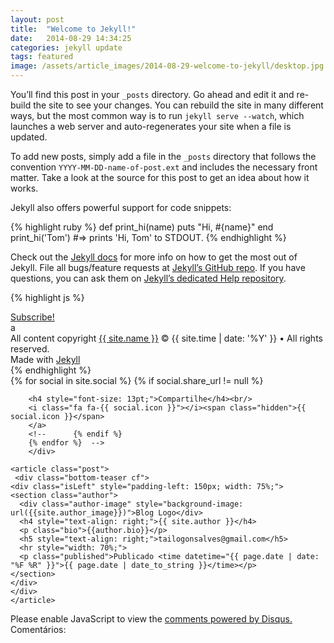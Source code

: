 ```yaml
---
layout: post
title:  "Welcome to Jekyll!"
date:   2014-08-29 14:34:25
categories: jekyll update
tags: featured
image: /assets/article_images/2014-08-29-welcome-to-jekyll/desktop.jpg
---
```

You’ll find this post in your `_posts` directory. Go ahead and edit it and re-build the site to see your changes. You can rebuild the site in many different ways, but the most common way is to run `jekyll serve --watch`, which launches a web server and auto-regenerates your site when a file is updated.

To add new posts, simply add a file in the `_posts` directory that follows the convention `YYYY-MM-DD-name-of-post.ext` and includes the necessary front matter. Take a look at the source for this post to get an idea about how it works.

Jekyll also offers powerful support for code snippets:

{% highlight ruby %}
def print_hi(name)
  puts "Hi, #{name}"
end
print_hi('Tom')
#=> prints 'Hi, Tom' to STDOUT.
{% endhighlight %}

Check out the [Jekyll docs][jekyll] for more info on how to get the most out of Jekyll. File all bugs/feature requests at [Jekyll’s GitHub repo][jekyll-gh]. If you have questions, you can ask them on [Jekyll’s dedicated Help repository][jekyll-help].

{% highlight js %}

<footer class="site-footer">
 <a class="subscribe" href="{{ "/feed.xml" | prepend: site.baseurl }}"> <span class="tooltip"> <i class="fa fa-rss"></i> Subscribe!</span></a>
  <div class="inner">a
   <section class="copyright">All content copyright <a href="mailto:{{ site.email}}">{{ site.name }}</a> &copy; {{ site.time | date: '%Y' }} &bull; All rights reserved.</section>
   <section class="poweredby">Made with <a href="http://jekyllrb.com"> Jekyll</a></section>
  </div>
</footer>
{% endhighlight %}

<div class="post-footer">
		<div class="share">
		{% for social in site.social %}
		{% if social.share_url != null %}
		<a style="text-decoration: none;" class="icon-{{ social.icon }}" href="{{ social.share_url }}{{ social.share_title }}{{page.title | cgi_escape}}{{ social.share_link }}{{site.url}}{{page.id}}"
		  onclick="window.open(this.href, '{{ social.icon }}-share', 'width=550,height=255');return false;">

		<h4 style="font-size: 13pt;">Compartilhe</h4><br/>
		<i class="fa fa-{{ social.icon }}"></i><span class="hidden">{{ social.icon }}</span>
		</a>
		<!--      {% endif %}
		{% endfor %}  -->
		</div>
</div>
	
	
	<article class="post">
	 <div class="bottom-teaser cf">
	<div class="isLeft" style="padding-left: 150px; width: 75%;"> 
	<section class="author">
	  <div class="author-image" style="background-image: url({{site.author_image}})">Blog Logo</div>
	  <h4 style="text-align: right;">{{ site.author }}</h4>
	  <p class="bio">{{author.bio}}</p>
	  <h5 style="text-align: right;">tailogonsalves@gmail.com</h5>
	  <hr style="width: 70%;">
	  <p class="published">Publicado <time datetime="{{ page.date | date: "%F %R" }}">{{ page.date | date_to_string }}</time></p>
	</section>
	</div>
	</div>
	</article>

	
[jekyll]:      http://jekyllrb.com
[jekyll-gh]:   https://github.com/jekyll/jekyll
[jekyll-help]: https://github.com/jekyll/jekyll-help

		
<div id="disqus_thread"></div>
<script type="text/javascript">
    /* * * CONFIGURATION VARIABLES: EDIT BEFORE PASTING INTO YOUR WEBPAGE * * */
    var disqus_shortname = 'desenvolvimentoweb'; // required: replace example with your forum shortname
	var disqus_title = 'Bem vindo no Jekyll';
	var disqus_url = 'http://tailomateus.github.io/jekyll/update/2014/08/29/welcome-to-jekyll.html';
    var disqus_identifier = 'http://tailomateus.github.io/jekyll/update/2014/08/29/welcome-to-jekyll.html';
	
    /* * * DON'T EDIT BELOW THIS LINE * * */
    (function() {
        var dsq = document.createElement('script'); dsq.type = 'text/javascript'; dsq.async = true;
        dsq.src = '//' + disqus_shortname + '.disqus.com/embed.js';
        (document.getElementsByTagName('head')[0] || document.getElementsByTagName('body')[0]).appendChild(dsq);
    })();
</script>
<noscript>Please enable JavaScript to view the <a href="http://disqus.com/?ref_noscript">comments powered by Disqus.</a></noscript>
<a style="text-decoration: none;" class="dsq-brlink"><span class="logo-disqus">Comentários:</span></a>
